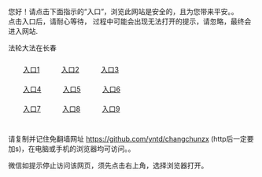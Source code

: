 您好！请点击下面指示的“入口”，浏览此网站是安全的，且为您带来平安。。 <br/>
点击入口后，请耐心等待， 过程中可能会出现无法打开的提示，请忽略，最终会进入网站. </br>

法轮大法在长春<br/>
<div style="padding:10px"><a style="margin:20px" target="_blank" href="https://d3mzop0w32ocqr.cloudfront.net/2Qpsp?cragykw" id="ccLink1" rel="nofollow">入口1</a> <a target="_blank" style="margin:20px" href="https://d21k7o9wgwpxuy.cloudfront.net/2Qpsp?ztlbusi" id="ccLink2" rel="nofollow">入口2</a> <a style="margin:20px" target="_blank" href="https://d2hyzoegkwmw7g.cloudfront.net/2Qpsp?bjwmwhyd" id="ccLink3" rel="nofollow">入口3</a></div>

<div style="padding:10px" ><a style="margin:20px" target="_blank" href="https://d3mzop0w32ocqr.cloudfront.net/2Qpsp?cragykw" id="ccLink4" rel="nofollow">入口4</a> <a style="margin:20px" href="https://d21k7o9wgwpxuy.cloudfront.net/2Qpsp?ztlbusi" target="_blank" id="ccLink5" rel="nofollow">入口5</a> <a style="margin:20px" href="https://d2hyzoegkwmw7g.cloudfront.net/2Qpsp?bjwmwhyd" target="_blank" id="ccLink6" rel="nofollow">入口6</a></div>

<div style="padding:10px"><a style="margin:20px" target="_blank" href="https://d3mzop0w32ocqr.cloudfront.net/2Qpsp?cragykw" id="ccLink7" rel="nofollow">入口7</a> <a style="margin:20px" href="https://d21k7o9wgwpxuy.cloudfront.net/2Qpsp?ztlbusi" target="_blank" id="ccLink8" rel="nofollow">入口8</a> <a style="margin:20px" target="_blank" href="https://d2hyzoegkwmw7g.cloudfront.net/2Qpsp?bjwmwhyd" id="ccLink9" rel="nofollow">入口9</a></div>

<br/>



请复制并记住免翻墙网址 https://github.com/yntd/changchunzx (http后一定要加s)，在电脑或手机的浏览器均可访问。。<br/>

微信如提示停止访问该网页，须先点击右上角，选择浏览器打开。
